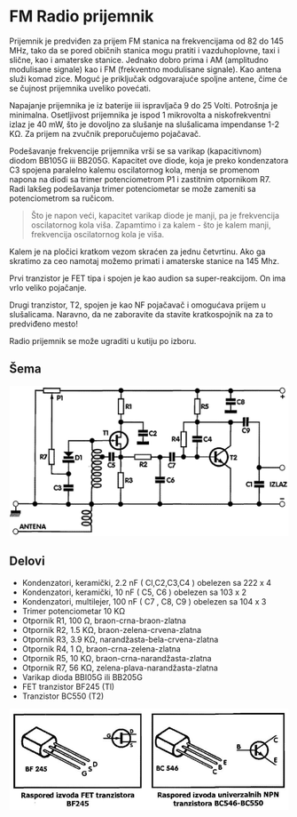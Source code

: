 # FM Radio prijemnik

Prijemnik je predviđen za prijem FM stanica na frekvencijama od 82 do 145 MHz, tako da se pored običnih stanica mogu pratiti i vazduhoplovne, taxi i slične, kao i amaterske stanice. Jednako dobro prima i AM (amplitudno modulisane signale) kao i FM (frekventno modulisane signale). Kao antena služi komad zice. Moguć je priključak odgovarajuće spoljne antene, čime će se čujnost prijemnika uveliko povećati.

Napajanje prijemnika je iz baterije iii ispravljača 9 do 25 Volti. Potrošnja je minimalna. Osetljivost prijemnika je ispod 1 mikrovolta a niskofrekventni izlaz je 40 mW, što je dovoljno za slušanje na slušalicama impendanse 1-2 KΩ. Za prijem na zvučnik preporučujemo pojačavač.

Podešavanje frekvencije prijemnika vrši se sa varikap (kapacitivnom) diodom BB105G iii BB205G. Kapacitet ove diode, koja je preko kondenzatora C3 spojena paralelno kalemu oscilatornog kola, menja se promenom napona na diodi sa trimer potenciometrom P1 i zastitnim otpornikom R7. Radi lakšeg podešavanja trimer potenciometar se može zameniti sa potenciometrom sa ručicom.

> Što je napon veći, kapacitet varikap diode je manji, pa je frekvencija oscilatornog kola viša. Zapamtimo i za kalem - što je kalem manji, frekvencija oscilatornog kola je viša.

Kalem je na pločici kratkom vezom skraćen za jednu četvrtinu. Ako ga skratimo za ceo namotaj možemo primati i amaterske stanice na 145 Mhz.

Prvi tranzistor je FET tipa i spojen je kao audion sa super-reakcijom. On ima vrlo veliko pojačanje.

Drugi tranzistor, T2, spojen je kao NF pojačavač i omogućava prijem u slušalicama. Naravno, da ne zaboravite da stavite kratkospojnik na za to predviđeno mesto!

Radio prijemnik se može ugraditi u kutiju po izboru.

## Šema

![](../slike/radio-prijemnik-shema.jpg)

## Delovi

- Kondenzatori, keramički, 2.2 nF ( Cl,C2,C3,C4 ) obelezen sa 222 x 4
- Kondenzatori, keramički, 10 nF ( C5, C6 ) obelezen sa 103 x 2
- Kondenzatori, multilejer, 100 nF ( C7 , C8, C9 ) obelezen sa 104 x 3
- Trimer potenciometar 10 KΩ
- Otpornik R1, 100 Ω, braon-crna-braon-zlatna
- Otpornik R2, 1.5 KΩ, braon-zelena-crvena-zlatna 
- Otpornik R3, 3.9 KΩ, narandžasta-bela-crvena-zlatna 
- Otpornik R4, 1 Ω, braon-crna-zelena-zlatna 
- Otpornik R5, 10 KΩ, braon-crna-narandžasta-zlatna 
- Otpornik R7, 56 KΩ, zelena-plava-narandžasta-zlatna 
- Varikap dioda BBI05G ili BB205G 
- FET tranzistor BF245 (Tl) 
- Tranzistor BC550 (T2)

![](../slike/prijemnik-raspored-izvoda-tranzistora.jpg)
